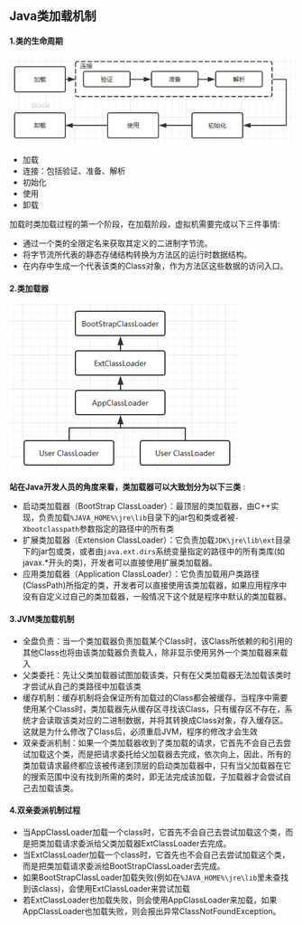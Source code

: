 ## Java类加载机制

#### 1.类的生命周期

![类的生命周期](..\img\java_jvm_classload_2.png)

- 加载
- 连接：包括验证、准备、解析
- 初始化
- 使用
- 卸载

加载时类加载过程的第一个阶段，在加载阶段，虚拟机需要完成以下三件事情:

- 通过一个类的全限定名来获取其定义的二进制字节流。
- 将字节流所代表的静态存储结构转换为方法区的运行时数据结构。
- 在内存中生成一个代表该类的Class对象，作为方法区这些数据的访问入口。



#### 2.类加载器

![java_jvm_classload](..\img\java_jvm_classload_3.png)

**站在Java开发人员的角度来看，类加载器可以大致划分为以下三类** :

- 启动类加载器（BootStrap ClassLoader）：最顶层的类加载器，由C++实现，负责加载`%JAVA_HOME%\jre\lib`目录下的jar包和类或者被`-Xbootclasspath`参数指定的路径中的所有类
- 扩展类加载器（Extension ClassLoader）：它负责加载`JDK\jre\lib\ext`目录下的jar包或类，或者由`java.ext.dirs`系统变量指定的路径中的所有类库(如javax.*开头的类)，开发者可以直接使用扩展类加载器。
- 应用类加载器（Application ClassLoader）：它负责加载用户类路径(ClassPath)所指定的类，开发者可以直接使用该类加载器，如果应用程序中没有自定义过自己的类加载器，一般情况下这个就是程序中默认的类加载器。

#### 3.JVM类加载机制

- 全盘负责：当一个类加载器负责加载某个Class时，该Class所依赖的和引用的其他Class也将由该类加载器负责载入，除非显示使用另外一个类加载器来载入
- 父类委托：先让父类加载器试图加载该类，只有在父类加载器无法加载该类时才尝试从自己的类路径中加载该类
- 缓存机制：缓存机制将会保证所有加载过的Class都会被缓存，当程序中需要使用某个Class时，类加载器先从缓存区寻找该Class，只有缓存区不存在，系统才会读取该类对应的二进制数据，并将其转换成Class对象，存入缓存区。这就是为什么修改了Class后，必须重启JVM，程序的修改才会生效
- 双亲委派机制：如果一个类加载器收到了类加载的请求，它首先不会自己去尝试加载这个类，而是把请求委托给父加载器去完成，依次向上，因此，所有的类加载请求最终都应该被传递到顶层的启动类加载器中，只有当父加载器在它的搜索范围中没有找到所需的类时，即无法完成该加载，子加载器才会尝试自己去加载该类。

#### 4.双亲委派机制过程

- 当AppClassLoader加载一个class时，它首先不会自己去尝试加载这个类，而是把类加载请求委派给父类加载器ExtClassLoader去完成。
- 当ExtClassLoader加载一个class时，它首先也不会自己去尝试加载这个类，而是把类加载请求委派给BootStrapClassLoader去完成。
- 如果BootStrapClassLoader加载失败(例如在`%JAVA_HOME%\jre\lib`里未查找到该class)，会使用ExtClassLoader来尝试加载
- 若ExtClassLoader也加载失败，则会使用AppClassLoader来加载，如果AppClassLoader也加载失败，则会报出异常ClassNotFoundException。

